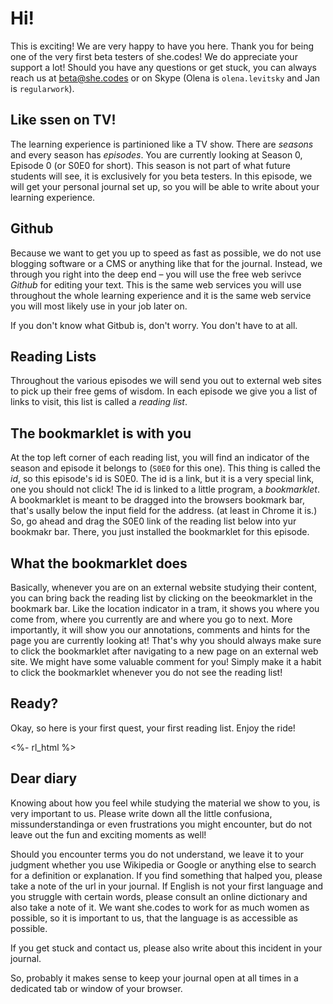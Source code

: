 Hi!
==

This is exciting! We are very happy to have you here. Thank you for being one of the very first beta testers of she.codes! We do appreciate your support a lot!
Should you have any questions or get stuck, you can always reach us at [beta@she.codes](mailto:beta@she.codes) or on Skype (Olena is `olena.levitsky` and Jan is `regularwork`).

Like ssen on TV!
----------------
The learning experience is partinioned like a TV show. There are _seasons_ and every season has _episodes_. You are currently looking at Season 0, Episode 0 (or S0E0 for short).
This season is not part of what future students will see, it is exclusively for you beta testers.
In this episode, we will get your personal journal set up, so you will be able to write about your learning experience.

Github
------
Because we want to get you up to speed as fast as possible, we do not use blogging software or a CMS or anything like that for the journal.
Instead, we through you right into the deep end – you will use the free web serivce _Github_ for editing your text. This is the same web services you will use throughout
the whole learning experience and it is the same web service you will most likely use in your job later on.

If you don't know what Gitbub is, don't worry. You don't have to at all.

Reading Lists
-------------
Throughout the various episodes we will send you out to external web sites to pick up their free gems of wisdom.
In each episode we give you a list of links to visit, this list is called a _reading list_.

The bookmarklet is with you
---------------------------
At the top left corner of each reading list, you will find an indicator of the season and episode it belongs to (`S0E0` for this one).
This thing is called the _id_, so this episode's id is S0E0. The id is a link, but it is a very special link, one you should not click!
The id is linked to a little program, a _bookmarklet_. A bookmarklet is meant to be dragged into the browsers bookmark bar, that's usally below the input field for the address.
(at least in Chrome it is.)
So, go ahead and drag the S0E0 link of the reading list below into yur bookmakr bar.
There, you just installed the bookmarklet for this episode.

What the bookmarklet does
-------------------------
Basically, whenever you are on an external website studying their content, you can bring back the reading list by clicking on the beeokmarklet in the bookmark bar.
Like the location indicator in a tram, it shows you where you come from, where you currently are and where you go to next. More importantly,
it will show you our annotations, comments and hints for the page you are currently looking at!
That's why you should always make sure to click the bookmarklet after navigating to a new page on an external web site. We might have some valuable comment for you!
Simply make it a habit to click the bookmarklet whenever you do not see the reading list!

Ready?
------
Okay, so here is your first quest, your first reading list. Enjoy the ride!

<%- rl_html %>

Dear diary
----------
Knowing about how you feel while studying the material we
show to you, is very important to us. Please write down all the little confusiona, missunderstandinga or even frustrations you might encounter, but do not leave out the fun and exciting moments as well!

Should you encounter terms you do not understand, we leave it to your judgment whether you use Wikipedia or Google or anything else to search for a definition or explanation. If you find something that halped you, please take a note of the url in your journal.
If English is not your first language and you struggle with certain words, please consult an online dictionary and also take a note of it. We want she.codes to work for as much women as possible, so it is important to us, that the language is as accessible as possible.

If you get stuck and contact us, please also write about this incident in your journal.

So, probably it makes sense to keep your journal open at all times in a dedicated tab or window of your browser.



